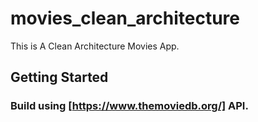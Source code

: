 # movies_clean_architecture

This is A Clean Architecture Movies App.

## Getting Started
### Build using [https://www.themoviedb.org/] API.
